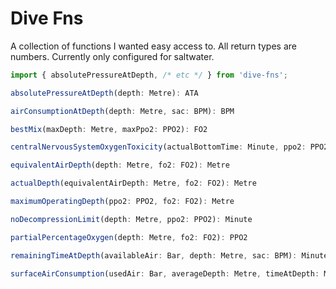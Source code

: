 # Dive Fns

A collection of functions I wanted easy access to.
All return types are numbers.
Currently only configured for saltwater.

```ts
import { absolutePressureAtDepth, /* etc */ } from 'dive-fns';

absolutePressureAtDepth(depth: Metre): ATA

airConsumptionAtDepth(depth: Metre, sac: BPM): BPM

bestMix(maxDepth: Metre, maxPpo2: PPO2): FO2

centralNervousSystemOxygenToxicity(actualBottomTime: Minute, ppo2: PPO2): CNS

equivalentAirDepth(depth: Metre, fo2: FO2): Metre

actualDepth(equivalentAirDepth: Metre, fo2: FO2): Metre

maximumOperatingDepth(ppo2: PPO2, fo2: FO2): Metre

noDecompressionLimit(depth: Metre, ppo2: PPO2): Minute

partialPercentageOxygen(depth: Metre, fo2: FO2): PPO2

remainingTimeAtDepth(availableAir: Bar, depth: Metre, sac: BPM): Minute

surfaceAirConsumption(usedAir: Bar, averageDepth: Metre, timeAtDepth: Minute): BPM
```
